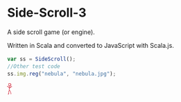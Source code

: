 # Side-Scroll-3
A side scroll game (or engine).

Written in Scala and converted to JavaScript with Scala.js.

```javascript
var ss = SideScroll();
//Other test code
ss.img.reg("nebula", "nebula.jpg");

```

<img src="char.png">